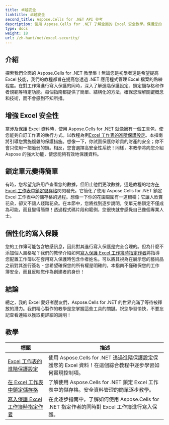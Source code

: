 ```yaml
---
title: 卓越安全
linktitle: 卓越安全
second_title: Aspose.Cells for .NET API 參考
description: 使用 Aspose.Cells for .NET 了解全面的 Excel 安全教學。保護您的 Excel 文件並控制對敏感資料的存取。
type: docs
weight: 18
url: /zh-hant/net/excel-security/
---
```

## 介紹

探索我們全面的 Aspose.Cells for .NET 教學集！無論您是初學者還是希望提高 Excel 技能，我們的教程都旨在提高您透過 .NET 應用程式管理 Excel 檔案的熟練程度。在對工作簿進行寫入保護的同時，深入了解進階保護設定、鎖定儲存格和作者規範等特定功能。每個指南都提供了簡單、結構化的方法，確保您理解關鍵概念和技術，而不會感到不知所措。 

## 增強 Excel 安全性 

當涉及保護 Excel 資料時，使用 Aspose.Cells for .NET 就像擁有一個工具包，使您能夠自訂工作表的執行方式。以教程為例[Excel 工作表的進階保護設定](./advanced-protection-settings-for-excel-worksheet/)。本指南將引導您實施複雜的保護措施。想像一下，你試圖保護你珍貴的財產的安全；你不會只使用一把脆弱的鎖。相反，您會選擇高安全性系統！同樣，本教學將向您介紹 Aspose 的強大功能，使您能夠有效地保護資料。

## 鎖定單元變得簡單  

有時，您希望允許用戶查看您的數據，但阻止他們更改數據。這是教程的地方[在 Excel 工作表中鎖定儲存格](./lock-cell-in-excel-worksheet/)閃閃發光。它簡化了使用 Aspose.Cells for .NET 鎖定 Excel 工作表中的儲存格的過程。想像一下你的花園周圍有一道柵欄；它讓人欣賞花朵，卻又不讓人踐踏花朵。在本節中，您將找到逐步說明，使單元格鎖定不僅成為可能，而且變得簡單！透過程式碼片段和範例，您很快就會感覺自己像個專業人士。

## 個性化的寫入保護  

您的工作簿可能包含敏感訊息，因此對其進行寫入保護是完全合理的。但為什麼不添加個人風格呢？我們的教學介紹如何[寫入保護 Excel 工作簿時指定作者](./specify-author-while-write-protecting-excel-workbook/)將指導您配置工作簿以在套用寫入保護時包含作者姓名。可以將其視為在展示您的藝術品之前對其進行簽名 - 您希望確保您的所有權是明確的。本指南不僅確保您的工作簿安全，而且反映您作為創建者的身份！

## 結論 

總之，我的 Excel 愛好者朋友們，Aspose.Cells for .NET 的世界充滿了等待被釋放的潛力。我們精心製作的教學是您掌握這些工具的關鍵。祝您學習愉快，不要忘記查看連結以獲取更詳細的說明！


## 教學 
| 標題 | 描述 |
| --- | --- |
| [Excel 工作表的進階保護設定](./advanced-protection-settings-for-excel-worksheet/) | 使用 Aspose.Cells for .NET 透過進階保護設定保護您的 Excel 資料！在這個綜合教程中逐步學習如何實現控制項。 |  
| [在 Excel 工作表中鎖定儲存格](./lock-cell-in-excel-worksheet/) | 了解使用 Aspose.Cells for .NET 鎖定 Excel 工作表中的儲存格。安全資料管理的簡單逐步教學。 |  
| [寫入保護 Excel 工作簿時指定作者](./specify-author-while-write-protecting-excel-workbook/) | 在此逐步指南中，了解如何使用 Aspose.Cells for .NET 指定作者的同時對 Excel 工作簿進行寫入保護。 |  